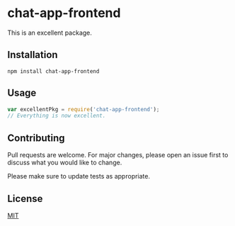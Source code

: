# chat-app-frontend
This is an excellent package.

## Installation
<code>npm install chat-app-frontend</code>

## Usage

```javascript
var excellentPkg = require('chat-app-frontend');
// Everything is now excellent.
```

## Contributing
Pull requests are welcome. For major changes, please open an issue first to discuss what you would like to change.

Please make sure to update tests as appropriate.

## License
[MIT](https://choosealicense.com/licenses/mit/)